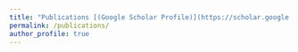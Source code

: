 ```yaml
---
title: "Publications [(Google Scholar Profile)](https://scholar.google.com/citations?user=HZCw1mQAAAAJ&hl=en&oi=ao)"
permalink: /publications/
author_profile: true
---
```

